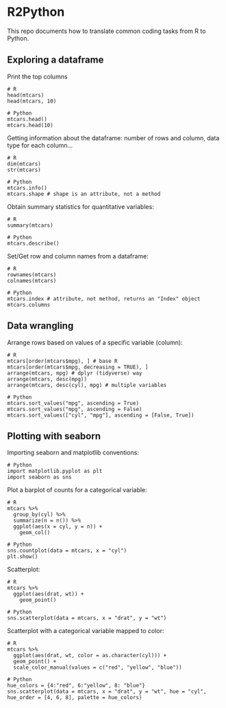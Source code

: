 # R2Python

This repo documents how to translate common coding tasks from R to Python.


## Exploring a dataframe

Print the top columns

```
# R
head(mtcars)
head(mtcars, 10)

# Python
mtcars.head()
mtcars.head(10)
```

Getting information about the dataframe: number of rows and column, data type for each column...

```
# R
dim(mtcars)
str(mtcars)

# Python
mtcars.info()
mtcars.shape # shape is an attribute, not a method
```

Obtain summary statistics for quantitative variables:

```
# R
summary(mtcars)

# Python
mtcars.describe()
```

Set/Get row and column names from a dataframe:

```
# R
rownames(mtcars)
colnames(mtcars)

# Python
mtcars.index # attribute, not method, returns an "Index" object
mtcars.columns
```

## Data wrangling

Arrange rows based on values of a specific variable (column):

```
# R
mtcars[order(mtcars$mpg), ] # base R
mtcars[order(mtcars$mpg, decreasing = TRUE), ]
arrange(mtcars, mpg) # dplyr (tidyverse) way
arrange(mtcars, desc(mpg))
arrange(mtcars, desc(cyl), mpg) # multiple variables

# Python
mtcars.sort_values("mpg", ascending = True)
mtcars.sort_values("mpg", ascending = False)
mtcars.sort_values(["cyl", "mpg"], ascending = [False, True])
```

## Plotting with seaborn

Importing seaborn and matplotlib conventions:

```
# Python
import matplotlib.pyplot as plt
import seaborn as sns
```

Plot a barplot of counts for a categorical variable:

```
# R
mtcars %>%
  group_by(cyl) %>%
  summarize(n = n()) %>%
  ggplot(aes(x = cyl, y = n)) +
    geom_col()

# Python
sns.countplot(data = mtcars, x = "cyl")
plt.show()
```

Scatterplot:

```
# R
mtcars %>%
  ggplot(aes(drat, wt)) +
    geom_point()

# Python
sns.scatterplot(data = mtcars, x = "drat", y = "wt")
```

Scatterplot with a categorical variable mapped to color:

```
# R
mtcars %>%
  ggplot(aes(drat, wt, color = as.character(cyl))) +
  geom_point() +
  scale_color_manual(values = c("red", "yellow", "blue"))

# Python
hue_colors = {4:"red", 6:"yellow", 8: "blue"}
sns.scatterplot(data = mtcars, x = "drat", y = "wt", hue = "cyl", hue_order = [4, 6, 8], palette = hue_colors)
```



